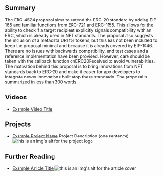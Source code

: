 ## Summary

The ERC-4524 proposal aims to extend the ERC-20 standard by adding EIP-165 and familiar functions from ERC-721 and ERC-1155. This allows for the ability to check if a target recipient explicitly signals compatibility with an ERC, which is already used in NFT standards. The proposal also suggests the inclusion of a metadata URI for tokens, but this has not been included to keep the proposal minimal and because it is already covered by EIP-1046. There are no issues with backwards compatibility, and test cases and a reference implementation have been provided. However, care should be taken with the callback function onERC20Received to avoid vulnerabilities. The motivation behind this proposal is to bring innovations from NFT standards back to ERC-20 and make it easier for app developers to integrate newer innovations built atop these standards. The proposal is summarized in less than 300 words.

## Videos

- [Example Video Title](https://www.youtube.com/watch?v=TDGq4aeevgY)

## Projects

- [Example Project Name](https://xxxx.xxx/xxxxx) Project Description (one sentence) ![this is an img's alt for the project logo](https://xxxx.xxx/project-logo.xxx)

## Further Reading

- [Example Article Title](https://xxxx.xxx/xxxxx) ![this is an img's alt for the article cover](https://xxxx.xxx/article-cover.xxx)
